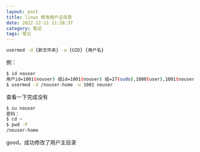 ```yaml
---
layout: post
title: linux 修改用户主目录
date: 2022-12-11 11:28:37
category: 笔记
tags: 笔记
---
```


```bash
usermod -d {新文件夹} -u {UID} {用户名}
```

例：

```bash
$ id nouser
用户id=1001(nouser) 组id=1001(nouser) 组=27(sudo),1000(user),1001(nouser)
$ usermod -d /nouser-home -u 1001 nouser
```

查看一下完成没有

```bash
$ su nouser
密码：
$ cd ~
$ pwd -P
/nouser-home
```

good，成功修改了用户主目录
